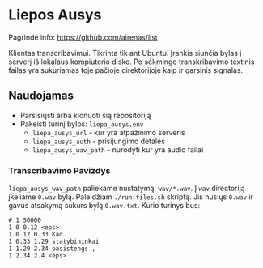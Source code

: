 # Liepos Ausys

Pagrindė info: https://github.com/airenas/list

Klientas transcribavimui. Tikrinta tik ant Ubuntu. Įrankis siunčia bylas į serverį iš lokalaus kompiuterio disko. Po sėkmingo transkribavimo textinis failas yra sukuriamas toje pačioje direktorijoje kaip ir garsinis signalas.

## Naudojamas

* Parsisiųsti arba klonuoti šią repositoriją
* Pakeisti turinį bylos: `liepa_ausys.env`
  * `liepa_ausys_url` - kur yra atpažinimo serveris
  * `liepa_ausys_auth` - prisijungimo detalės
  * `liepa_ausys_wav_path` - nurodyti kur yra audio failai
 
### Transcribavimo Pavizdys

`liepa_ausys_wav_path` paliekame nustatymą: `wav/*.wav`. Į `wav` directoriją įkeliame `0.wav` bylą. Paleidžiam `./run.files.sh` skriptą. Jis nusiųs `0.wav` ir gavus atsakymą sukurs bylą `0.wav.txt`. Kurio turinys bus:

```
# 1 S0000
1 0 0.12 <eps>
1 0.12 0.33 Kad
1 0.33 1.29 statybininkai
1 1.29 2.34 pasistengs ,
1 2.34 2.4 <eps>
```
